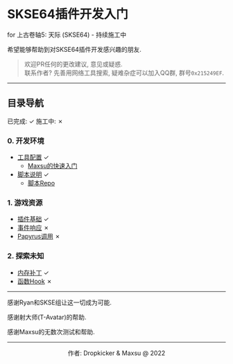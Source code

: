 # SKSE64插件开发入门
for 上古卷轴5: 天际 (SKSE64) - 持续施工中  

希望能够帮助到对SKSE64插件开发感兴趣的朋友.  

> 欢迎PR任何的更改建议, 意见或疑惑.  
> 联系作者? 先善用网络工具搜索, 疑难杂症可以加入QQ群, 群号`0x215249EF`.  

---
## 目录导航
已完成: &#10003; 施工中: &#10007;

### 0. 开发环境
- [工具配置](/docs/setup/Setup.md) &#10003;
    - [Maxsu的快速入门](/docs/setup/QuickStart.md)
- [脚本说明](/docs/setup/Script.md) &#10003;
    - [脚本Repo](https://github.com/gottyduke/SKSEPlugins) 

### 1. 游戏资源
- [插件基础](/docs/resources/Plugin.md) &#10003;
- [事件响应](/docs/resources/Events.md) &#10007;
- [Papyrus调用](/docs/resources/Papyrus.md) &#10007;

### 2. 探索未知
- [内存补丁](/docs/tounknown/MemPatch.md) &#10003;
- [函数Hook](/docs/tounknown/FuncHook.md) &#10007;

---

感谢Ryan和SKSE组让这一切成为可能.

感谢射大师(T-Avatar)的帮助.

感谢Maxsu的无数次测试和帮助.

---
<p align="center">作者: Dropkicker & Maxsu @ 2022</p>
